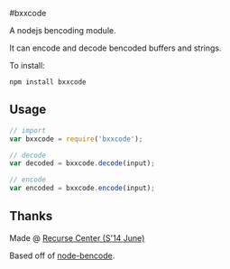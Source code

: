 #bxxcode

A nodejs bencoding module.

It can encode and decode bencoded buffers and strings.


To install:

~~~~~~~~~
npm install bxxcode
~~~~~~~~~


## Usage

~~~~~~~~~~ js
// import
var bxxcode = require('bxxcode');

// decode
var decoded = bxxcode.decode(input);

// encode
var encoded = bxxcode.encode(input);
~~~~~~~~~~


## Thanks

Made @ [Recurse Center (S'14 June)](https://www.recurse.com)

Based off of [node-bencode](https://github.com/themasch/node-bencode/).
